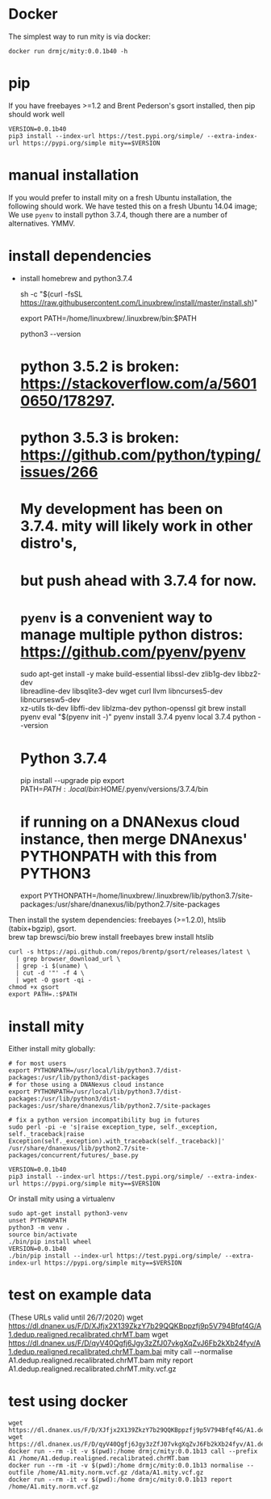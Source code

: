 # Docker
The simplest way to run mity is via docker:

    docker run drmjc/mity:0.0.1b40 -h

# pip
If you have freebayes >=1.2 and Brent Pederson's gsort installed, then pip should work well

    VERSION=0.0.1b40
    pip3 install --index-url https://test.pypi.org/simple/ --extra-index-url https://pypi.org/simple mity==$VERSION

# manual installation 
If you would prefer to install mity on a fresh Ubuntu installation, the following should work.
We have tested this on a fresh Ubuntu 14.04 image; We use `pyenv` to install python 3.7.4, though there
are a number of alternatives. YMMV.

# install dependencies 
* install homebrew and python3.7.4


    sh -c "$(curl -fsSL https://raw.githubusercontent.com/Linuxbrew/install/master/install.sh)"
    
    export PATH=/home/linuxbrew/.linuxbrew/bin:$PATH
    
    python3 --version
    # python 3.5.2 is broken: https://stackoverflow.com/a/56010650/178297. 
    # python 3.5.3 is broken: https://github.com/python/typing/issues/266 
    # My development has been on 3.7.4. mity will likely work in other distro's, 
    # but push ahead with 3.7.4 for now.
    # `pyenv` is a convenient way to manage multiple python distros: https://github.com/pyenv/pyenv
    sudo apt-get install -y make build-essential libssl-dev zlib1g-dev libbz2-dev \
      libreadline-dev libsqlite3-dev wget curl llvm libncurses5-dev libncursesw5-dev \
      xz-utils tk-dev libffi-dev liblzma-dev python-openssl git
    brew install pyenv
    eval "$(pyenv init -)"
    pyenv install 3.7.4
    pyenv local 3.7.4
    python --version
    # Python 3.7.4
    pip install --upgrade pip
    export PATH=$PATH:.local/bin:$HOME/.pyenv/versions/3.7.4/bin
    # if running on a DNANexus cloud instance, then merge DNAnexus' PYTHONPATH with this from PYTHON3
    export PYTHONPATH=/home/linuxbrew/.linuxbrew/lib/python3.7/site-packages:/usr/share/dnanexus/lib/python2.7/site-packages


Then install the system dependencies: freebayes (>=1.2.0), htslib (tabix+bgzip), gsort.        
    brew tap brewsci/bio
    brew install freebayes
    brew install htslib
    
    curl -s https://api.github.com/repos/brentp/gsort/releases/latest \
      | grep browser_download_url \
      | grep -i $(uname) \
      | cut -d '"' -f 4 \
      | wget -O gsort -qi -
    chmod +x gsort
    export PATH=.:$PATH

# install mity

Either install mity globally:

    # for most users
    export PYTHONPATH=/usr/local/lib/python3.7/dist-packages:/usr/lib/python3/dist-packages
    # for those using a DNANexus cloud instance
    export PYTHONPATH=/usr/local/lib/python3.7/dist-packages:/usr/lib/python3/dist-packages:/usr/share/dnanexus/lib/python2.7/site-packages
    
    # fix a python version incompatibility bug in futures
    sudo perl -pi -e 's|raise exception_type, self._exception, self._traceback|raise Exception(self._exception).with_traceback(self._traceback)|' /usr/share/dnanexus/lib/python2.7/site-packages/concurrent/futures/_base.py
    
    VERSION=0.0.1b40
    pip3 install --index-url https://test.pypi.org/simple/ --extra-index-url https://pypi.org/simple mity==$VERSION
    
Or install mity using a virtualenv

    sudo apt-get install python3-venv
    unset PYTHONPATH
    python3 -m venv .
    source bin/activate
    ./bin/pip install wheel
    VERSION=0.0.1b40
    ./bin/pip install --index-url https://test.pypi.org/simple/ --extra-index-url https://pypi.org/simple mity==$VERSION

# test on example data
(These URLs valid until 26/7/2020)
    wget https://dl.dnanex.us/F/D/XJfjx2X139ZkzY7b29QQKBppzfj9p5V794Bfqf4G/A1.dedup.realigned.recalibrated.chrMT.bam
    wget https://dl.dnanex.us/F/D/qyV40Qgfj6Jgy3zZfJ07vkgXqZvJ6Fb2kXb24fyv/A1.dedup.realigned.recalibrated.chrMT.bam.bai
    mity call --normalise A1.dedup.realigned.recalibrated.chrMT.bam
    mity report A1.dedup.realigned.recalibrated.chrMT.mity.vcf.gz
 
# test using docker

    wget https://dl.dnanex.us/F/D/XJfjx2X139ZkzY7b29QQKBppzfj9p5V794Bfqf4G/A1.dedup.realigned.recalibrated.chrMT.bam
    wget https://dl.dnanex.us/F/D/qyV40Qgfj6Jgy3zZfJ07vkgXqZvJ6Fb2kXb24fyv/A1.dedup.realigned.recalibrated.chrMT.bam.bai
    docker run --rm -it -v $(pwd):/home drmjc/mity:0.0.1b13 call --prefix A1 /home/A1.dedup.realigned.recalibrated.chrMT.bam
    docker run --rm -it -v $(pwd):/home drmjc/mity:0.0.1b13 normalise --outfile /home/A1.mity.norm.vcf.gz /data/A1.mity.vcf.gz
    docker run --rm -it -v $(pwd):/home drmjc/mity:0.0.1b13 report /home/A1.mity.norm.vcf.gz
